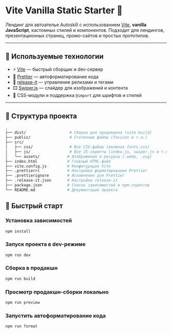 # Vite Vanilla Static Starter 🚀

Лендинг для автоателье Autoskill с использованием [Vite](https://vitejs.dev/), **vanilla JavaScript**, кастомных стилей и компонентов. Подходит для лендингов, презентационных страниц, промо-сайтов и простых прототипов.

---

## 🧰 Используемые технологии

- ⚡️ [Vite](https://vitejs.dev/) — быстрый сборщик и dev-сервер
- 💅 [Prettier](https://prettier.io/) — автоформатирование кода
- 🔖 [release-it](https://github.com/release-it/release-it) — управление релизами и тегами
- 🎞 [Swiper.js](https://swiperjs.com/) — слайдер для изображений и контента
- 🎨 CSS-модули и поддержка `@import` для шрифтов и стилей

---

## 📂 Структура проекта

```bash
.
├── dist/                   # Сборка для продакшена (vite build)
├── public/                 # Статичные файлы (favicon и т.п.)
├── src/
│   ├── css/                # Все CSS-файлы (включая fonts.css)
│   ├── js/                 # Все JS-скрипты (index.js, swiper.js и т.п.)
│   └── assets/            # Изображения и ресурсы (.webp, .svg)
├── index.html             # Главный HTML-файл
├── vite.config.js         # Конфигурация Vite
├── .prettierrc            # Настройки форматирования Prettier
├── .prettierignore        # Исключения для Prettier
├── .release-it.json       # Настройки release-it
├── package.json           # Список зависимостей и npm-скриптов
└── README.md              # Документация проекта
```

## 🚀 Быстрый старт

### Установка зависимостей

```bash
npm install
```

### Запуск проекта в dev-режиме

```bash
npm run dev
```

### Сборка в продакшн

```bash
npm run build
```

### Просмотр продакшн-сборки локально

```bash
npm run preview
```

### Запустить автоформатирование кода

```bash
npm run format
```
